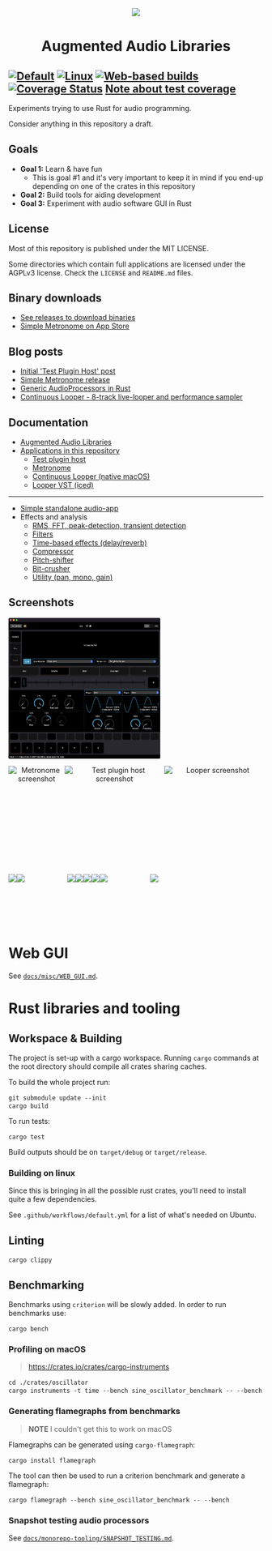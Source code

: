 <p align="center"><img height="150" src="https://github.com/yamadapc/rust-audio-software/raw/master/design/AppIcon%401x.png" /></p>

<h1 align="center">Augmented Audio Libraries</h1>

[![Default](https://github.com/yamadapc/augmented-audio/actions/workflows/default.yml/badge.svg)](https://github.com/yamadapc/augmented-audio/actions/workflows/default.yml)
[![Linux](https://github.com/yamadapc/augmented-audio/actions/workflows/linux.yml/badge.svg)](https://github.com/yamadapc/augmented-audio/actions/workflows/linux.yml)
[![Web-based builds](https://github.com/yamadapc/augmented-audio/actions/workflows/web.yml/badge.svg)](https://github.com/yamadapc/augmented-audio/actions/workflows/web.yml)
[![Coverage Status](https://coveralls.io/repos/github/yamadapc/augmented-audio/badge.svg?branch=master)](https://coveralls.io/github/yamadapc/augmented-audio?branch=master) [**Note about test coverage**](docs/TEST_COVERAGE.md)
---

Experiments trying to use Rust for audio programming.

Consider anything in this repository a draft.

## Goals
* **Goal 1:** Learn & have fun
  * This is goal #1 and it's very important to keep it in mind if you end-up
    depending on one of the crates in this repository
* **Goal 2:** Build tools for aiding development
* **Goal 3:** Experiment with audio software GUI in Rust

## License
Most of this repository is published under the MIT LICENSE.

Some directories which contain full applications are licensed under the AGPLv3 license. Check the `LICENSE` and `README.md` files.

## Binary downloads
* [See releases to download binaries](https://github.com/yamadapc/augmented-audio/releases)
* [Simple Metronome on App Store](https://apps.apple.com/au/app/simple-metronome/id1604183938?mt=12)

## Blog posts
* [Initial 'Test Plugin Host' post](https://beijaflor.io/blog/07-2021/rust-audio-experiments-2/)
* [Simple Metronome release](https://beijaflor.io/blog/01-2022/rust-audio-experiments-3/)
* [Generic AudioProcessors in Rust](https://beijaflor.io/blog/02-2022/rust-audio-experiments-4/)
* [Continuous Looper - 8-track live-looper and performance sampler](https://beijaflor.io/blog/04-2022/rust-audio-experiments-5/)

## Documentation

* [Augmented Audio Libraries](crates/augmented#readme)
* [Applications in this repository](crates/apps#readme)
  - [Test plugin host](crates/apps/plugin-host#readme)
  - [Metronome](crates/apps/metronome#readme)
  - [Continuous Looper (native macOS)](crates/apps/looper/Sequencer#readme)
  - [Looper VST (iced)](crates/apps/looper#readme)

- - -

- [Simple standalone audio-app](https://github.com/yamadapc/augmented-audio/tree/master/crates/augmented/application/audio-processor-standalone)
- Effects and analysis
  * [RMS, FFT, peak-detection, transient detection](https://github.com/yamadapc/augmented-audio/tree/master/crates/augmented/audio/audio-processor-analysis)
  * [Filters](https://github.com/yamadapc/augmented-audio/tree/master/crates/augmented/dsp/dsp-filters) 
  * [Time-based effects (delay/reverb)](https://github.com/yamadapc/augmented-audio/tree/master/crates/augmented/audio/audio-processor-time)
  * [Compressor](https://github.com/yamadapc/augmented-audio/tree/master/crates/augmented/audio/audio-processor-dynamics)
  * [Pitch-shifter](https://github.com/yamadapc/augmented-audio/tree/master/crates/augmented/audio/audio-processor-pitch-shifter)
  * [Bit-crusher](https://github.com/yamadapc/augmented-audio/tree/master/crates/augmented/audio/audio-processor-bitcrusher)
  * [Utility (pan, mono, gain)](https://github.com/yamadapc/augmented-audio/tree/master/crates/augmented/audio/audio-processor-utility)

## Screenshots

<p align="center" style="display: flex">
  <img alt="Sequencer screenshot" src="https://raw.githubusercontent.com/yamadapc/augmented-audio/master/crates/apps/looper/Sequencer/screenshot.png" width="300" /> 
</p>

<p align="center" style="display: flex;">
  <img alt="Metronome screenshot" src="https://github.com/yamadapc/augmented-audio/raw/master/crates/apps/metronome/design/screenshots/single.png" height="200" />
  <img alt="Test plugin host screenshot" src="https://github.com/yamadapc/augmented-audio/raw/master/crates/apps/plugin-host/screenshot.png" width="300" />
  <img alt="Looper screenshot" src="https://github.com/yamadapc/augmented-audio/raw/master/crates/apps/looper/screenshot.png" width="300" />
</p>

<p align="center" style="display: flex;">
  <img height="100" src="https://github.com/yamadapc/rust-audio-software/raw/master/design/ui/volume.png" />
  <img width="100" src="https://github.com/yamadapc/rust-audio-software/raw/master/design/ui/picklist.png" />
  <img height="100" src="https://github.com/yamadapc/rust-audio-software/raw/master/design/ui/menu_list.png" />
  <img height="100" src="https://github.com/yamadapc/rust-audio-software/raw/master/design/ui/button.png" />
  <img height="100" src="https://github.com/yamadapc/rust-audio-software/raw/master/design/ui/knobs.png" />
  <img height="100" src="https://github.com/yamadapc/rust-audio-software/raw/master/design/ui/sliders.png" />
  <img width="100" src="https://github.com/yamadapc/rust-audio-software/raw/master/design/ui/transport.png" />
  <img height="100" src="https://github.com/yamadapc/rust-audio-software/raw/master/design/tremolo-screenshot.png" />
</p>

# Web GUI
See [`docs/misc/WEB_GUI.md`](docs/misc/WEB_GUI.md).

# Rust libraries and tooling
## Workspace & Building
The project is set-up with a cargo workspace. Running `cargo` commands at the root directory should compile all crates
sharing caches.

To build the whole project run:
```shell
git submodule update --init
cargo build
```

To run tests:
```shell
cargo test
```

Build outputs should be on `target/debug` or `target/release`.

### Building on linux
Since this is bringing in all the possible rust crates, you'll need to install quite a few dependencies.

See `.github/workflows/default.yml` for a list of what's needed on Ubuntu.

## Linting
```shell
cargo clippy
```

## Benchmarking
Benchmarks using `criterion` will be slowly added. In order to run benchmarks use:
```shell
cargo bench
```

### Profiling on macOS
> https://crates.io/crates/cargo-instruments

```shell
cd ./crates/oscillator
cargo instruments -t time --bench sine_oscillator_benchmark -- --bench
```

### Generating flamegraphs from benchmarks
> **NOTE** I couldn't get this to work on macOS

Flamegraphs can be generated using `cargo-flamegraph`:
```shell
cargo install flamegraph
```

The tool can then be used to run a criterion benchmark and generate a flamegraph:
```shell
cargo flamegraph --bench sine_oscillator_benchmark -- --bench
```

### Snapshot testing audio processors
See [`docs/monorepo-tooling/SNAPSHOT_TESTING.md`](docs/monorepo-tooling/SNAPSHOT_TESTING.md).
